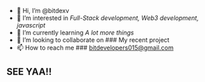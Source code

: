 - 👋 Hi, I’m @bitdexv
- 👀 I’m interested in <em>Full-Stack development, Web3 development, javascript</em>
- 🌱 I’m currently learning <em> A lot more things </em>
- 💞️ I’m looking to collaborate on ### My recent project
- 📫 How to reach me ### bitdevelopers015@gmail.com

## SEE YAA!!
